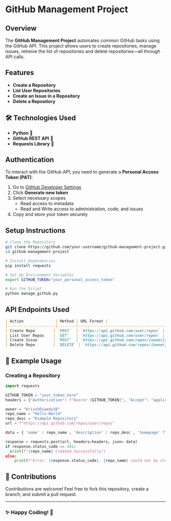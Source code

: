 # GitHub Management Project

## Overview
The **GitHub Management Project** automates common GitHub tasks using the GitHub API. This project allows users to create repositories, manage issues, retreive the list of repositories and delete repositories—all through API calls.

## Features
- **Create a Repository**
- **List User Repositories**
- **Create an Issue in a Repository**
- **Delete a Repository**

## 🛠️ Technologies Used
- **Python** 🐍
- **GitHub REST API** 🔗
- **Requests Library** 📡

## Authentication
To interact with the GitHub API, you need to generate a **Personal Access Token (PAT)**:
1. Go to [GitHub Developer Settings](https://github.com/settings/tokens)
2. Click **Generate new token**
3. Select necessary scopes
    -  Read access to metadata
    -  Read and Write access to administration, code, and issues
5. Copy and store your token securely

## Setup Instructions
```sh
# Clone the Repository
git clone https://github.com/your-username/github-management-project.git
cd github-management-project

# Install Dependencies
pip install requests

# Set Up Environment Variables
export GITHUB_TOKEN="your_personal_access_token"

# Run the Script
python manage_github.py
```

## API Endpoints Used
```markdown
| Action              | Method | URL Format |
|---------------------|--------|------------------------------------------------|
| Create Repo        | `POST`  | `https://api.github.com/user/repos` |
| List User Repos    | `GET`   | `https://api.github.com/user/repos` |
| Create Issue       | `POST`  | `https://api.github.com/repos/{owner}/{repo}/issues` |
| Delete Repo        | `DELETE` | `https://api.github.com/repos/{owner}/{repo}` |
```

## 📝 Example Usage
### **Creating a Repository**
```python
import requests

GITHUB_TOKEN = "your_token_here"
headers = {"Authorization": f"Bearer {GITHUB_TOKEN}", "Accept": "application/vnd.github+json"}

owner = "KrisshDiwedy38"
repo_name = "Hello-World"
repo_desc = "Example Repository"
url = f"https://api.github.com/repos/user/repos"

data = { 'name' : repo_name , 'description' : repo_desc , 'homepage' f"https://github.com/{repo_name}", "private" : False}

response = requests.post(url, headers=headers, json= data)
if response.status_code == 201:
  print(f"{repo_name} Created Successfully!)
else:
    print(f"Error: {response.status_code}, {repo_name} could not be created")
```

## 🤝 Contributions
Contributions are welcome! Feel free to fork this repository, create a branch, and submit a pull request. 

---
### ✨ Happy Coding! 🚀


